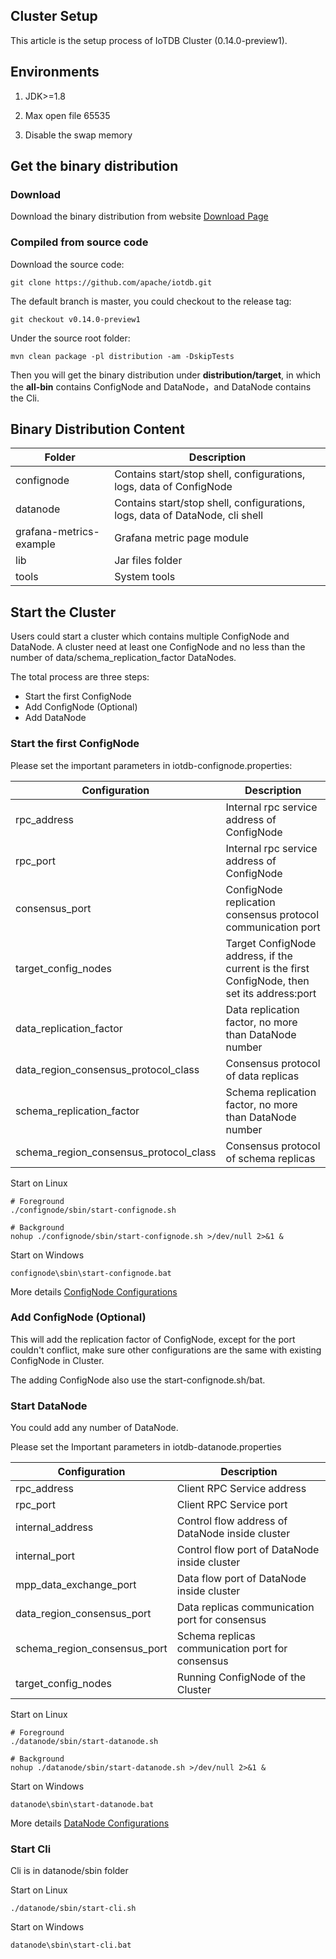 <!--

    Licensed to the Apache Software Foundation (ASF) under one
    or more contributor license agreements.  See the NOTICE file
    distributed with this work for additional information
    regarding copyright ownership.  The ASF licenses this file
    to you under the Apache License, Version 2.0 (the
    "License"); you may not use this file except in compliance
    with the License.  You may obtain a copy of the License at
    
        http://www.apache.org/licenses/LICENSE-2.0
    
    Unless required by applicable law or agreed to in writing,
    software distributed under the License is distributed on an
    "AS IS" BASIS, WITHOUT WARRANTIES OR CONDITIONS OF ANY
    KIND, either express or implied.  See the License for the
    specific language governing permissions and limitations
    under the License.

-->

## Cluster Setup

This article is the setup process of IoTDB Cluster (0.14.0-preview1).

## Environments

1. JDK>=1.8

2. Max open file 65535

3. Disable the swap memory

## Get the binary distribution

### Download

Download the binary distribution from website [Download Page](https://iotdb.apache.org/Download/)

### Compiled from source code

Download the source code:

```
git clone https://github.com/apache/iotdb.git
```

The default branch is master, you could checkout to the release tag:

```
git checkout v0.14.0-preview1
```

Under the source root folder:

```
mvn clean package -pl distribution -am -DskipTests
```

Then you will get the binary distribution under **distribution/target**, in which the **all-bin** contains ConfigNode and DataNode，and DataNode contains the Cli.

## Binary Distribution Content

| **Folder** | **Description**                                      |
| -------- | -------------------------------------------- |
| confignode |  Contains start/stop shell, configurations, logs, data of ConfigNode |
| datanode   | Contains start/stop shell, configurations, logs, data of DataNode, cli shell|
| grafana-metrics-example  | Grafana metric page module           |
| lib      | Jar files folder                                     |
| tools    | System tools                                   |

## Start the Cluster

Users could start a cluster which contains multiple ConfigNode and DataNode.
A cluster need at least one ConfigNode and no less than the number of data/schema_replication_factor DataNodes.

The total process are three steps:

* Start the first ConfigNode
* Add ConfigNode (Optional)
* Add DataNode

### Start the first ConfigNode

Please set the important parameters in iotdb-confignode.properties:

| **Configuration** | **Description**                                      |
| -------- | -------------------------------------------- |
| rpc\_address    | Internal rpc service address of ConfigNode          |
| rpc\_port    | Internal rpc service address of ConfigNode       |
| consensus\_port    | ConfigNode replication consensus protocol communication port    |
| target\_config\_nodes    | Target ConfigNode address, if the current is the first ConfigNode, then set its address:port    |
| data\_replication\_factor  | Data replication factor, no more than DataNode number        |
| data\_region\_consensus\_protocol\_class | Consensus protocol of data replicas |
| schema\_replication\_factor  | Schema replication factor, no more than DataNode number       |
| schema\_region\_consensus\_protocol\_class   | Consensus protocol of schema replicas |

Start on Linux
```
# Foreground
./confignode/sbin/start-confignode.sh

# Background
nohup ./confignode/sbin/start-confignode.sh >/dev/null 2>&1 &
```

Start on Windows
```
confignode\sbin\start-confignode.bat
```

More details  [ConfigNode Configurations](https://iotdb.apache.org/UserGuide/Master/Reference/ConfigNode-Config-Manual.html)

### Add ConfigNode (Optional)

This will add the replication factor of ConfigNode, except for the port couldn't conflict, make sure other configurations are the same with existing ConfigNode in Cluster.

The adding ConfigNode also use the start-confignode.sh/bat.

### Start DataNode

You could add any number of DataNode.

Please set the Important parameters in iotdb-datanode.properties

| **Configuration** | **Description**                                      |
| -------- | -------------------------------------------- |
| rpc\_address    | Client RPC Service address         |
| rpc\_port    | Client RPC Service port           |
| internal\_address    | Control flow address of DataNode inside cluster         |
| internal\_port    | Control flow port of DataNode inside cluster           |
| mpp\_data\_exchange\_port    | Data flow port of DataNode inside cluster           |
| data\_region\_consensus\_port    | Data replicas communication port for consensus     |
| schema\_region\_consensus\_port    | Schema replicas communication port for consensus          |
| target\_config\_nodes    | Running ConfigNode of the Cluster      |

Start on Linux
```
# Foreground
./datanode/sbin/start-datanode.sh

# Background
nohup ./datanode/sbin/start-datanode.sh >/dev/null 2>&1 &
```

Start on Windows
```
datanode\sbin\start-datanode.bat
```

More details [DataNode Configurations](https://iotdb.apache.org/UserGuide/Master/Reference/DataNode-Config-Manual.html)

### Start Cli

Cli is in datanode/sbin folder

Start on Linux
```
./datanode/sbin/start-cli.sh
```

Start on Windows
```
datanode\sbin\start-cli.bat
```